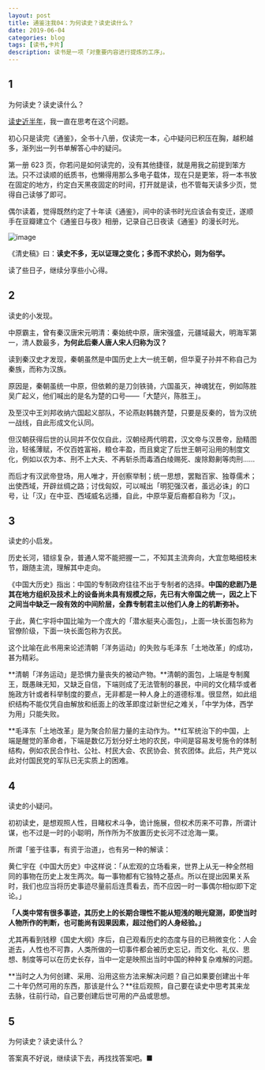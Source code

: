 ```yaml
---
layout: post
title: 通鉴注我04：为何读史？读史读什么？
date: 2019-06-04
categories: blog
tags: [读书,卡片]
description: 读书是一项「对重要内容进行提炼的工序」。
---
```



## 1

为何读史？读史读什么？

[读史近半年](https://mp.weixin.qq.com/s?__biz=MzA4MTQ0NDQxNg==&mid=2650640177&idx=1&sn=be3c542f9625a91471a6d106e7dd5936&chksm=879dc41eb0ea4d0809282870e3427783263ef1723a3642ffe8b0002271d8b315de19cf5a07b9&token=1112841169&lang=zh_CN#rd)，我一直在思考在这个问题。


初心只是读完《通鉴》，全书十八册，仅读完一本，心中疑问已积压在胸，越积越多，渐列出一列书单解答心中的疑问。

第一册 623 页，你若问是如何读完的，没有其他捷径，就是用我之前提到笨方法。只不过读顺的纸质书，也懒得用那么多电子载体，现在只是更笨，将一本书放在固定的地方，约定白天黑夜固定的时间，打开就是读，也不管每天读多少页，觉得自己读够了即可。

偶尔读着，觉得既然约定了十年读《通鉴》，间中的读书时光应该会有变迁，遂顺手在豆瓣建立个《通鉴日与夜》相册，记录自己日夜读《通鉴》的漫长时光。

![image](https://upload-images.jianshu.io/upload_images/32598-7824fb548f210119?imageMogr2/auto-orient/strip%7CimageView2/2/w/1240)


《清史稿》曰：**读史不多，无以证理之变化；多而不求於心，则为俗学。**


读了些日子，继续分享些小心得。


## 2

读史的小发现。

中原霸主，曾有秦汉唐宋元明清：秦始统中原，唐宋强盛，元疆域最大，明海军第一，清人数最多，**为何此后秦人唐人宋人归称为汉？**

读到秦汉史才发现，秦朝虽然是中国历史上大一统王朝，但华夏子孙并不称自己为秦族，而称为汉族。

原因是，秦朝虽统一中原，但依赖的是刀剑铁骑，六国虽灭，神魂犹在，例如陈胜吴广起义，他们喊出的是名为楚的口号——「大楚兴，陈胜王」。

及至汉中王刘邦收纳六国起义部队，不论燕赵韩魏齐楚，只要是反秦的，皆为汉统一战线，自此形成文化认同。

但汉朝获得后世的认同并不仅仅自此，汉朝经两代明君，汉文帝与汉景帝，励精图治，轻徭薄赋，不仅百姓富裕，粮仓丰盈，而且奠定了后世王朝可沿用的制度文化，例如以农为本、刑不上大夫、不再斩杀而毒酒白绫赐死、废除黥劓等肉刑……

而后才有汉武帝登场，用人唯才，开创察举制；统一思想，罢黜百家、独尊儒术；出使西域，开辟丝绸之路；讨伐匈奴，可以喊出「明犯强汉者，虽远必诛」的口号，让「汉」在中亚、西域威名远播，自此，中原华夏后裔都自称为「汉」。

## 3

读史的小启发。

历史长河，错综复杂，普通人常不能把握一二，不知其主流奔向，大宜忽略细枝末节，跟随主流，理解其中走向。

《中国大历史》指出：中国的专制政府往往不出于专制者的选择。**中国的悲剧乃是其在地方组织及技术上的设备尚未具有规模之际，先已有大帝国之统一，因之上下之间当中缺乏一段有效的中间阶层，全靠专制君主以他们人身上的机断弥补。**

于此，黄仁宇将中国比喻为一个庞大的「潜水艇夹心面包」，上面一块长面包称为官僚阶级，下面一块长面包称为农民。

这个比喻在此书用来论述清朝「洋务运动」的失败与毛泽东「土地改革」的成功，甚为精彩。

**清朝「洋务运动」是恐惧力量丧失的被动产物。**清朝的面包，上端是专制魔王，既愚昧无知，又缺乏自信，下端则成了无法管制的暴民，中间的文化精华或者施政方针或者科举制度的要点，无非都是一种人身上的道德标准。很显然，如此组织结构不能仅凭自由解放和纸面上的改革即度过新世纪之难关，「中学为体，西学为用」只能失败。

**毛泽东「土地改革」是为聚合阶层力量的主动作为。**红军统治下的中国，上端是醒觉的革命者，下端是数亿万划分好土地的农民，中间是容易发号施令的体制结构，例如农民合作社、公社、村民大会、农民协会、贫农团体。此后，共产党以此对付国民党的军队已无实质上的困难。

## 4

读史的小疑问。

初初读史，是想观照人性，目睹权术斗争，诡计施展，但权术历来不可靠，所谓计谋，也不过是一时的小聪明，所作所为不放置历史长河不过沧海一粟。

所谓「鉴于往事，有资于治道」，也有另一种的解读：

黄仁宇在《中国大历史》中这样说：「从宏观的立场看来，世界上从无一种全然相同的事物在历史上发生两次。每一事物都有它独特之基点。所以在提出因果关系时，我们也应当将历史事迹尽量前后连贯看去，而不应因一时一事偶尔相似即下定论。」

**「人类中常有很多事迹，其历史上的长期合理性不能从短浅的眼光窥测，即使当时人物所作的判断，也可能尚有因果因素，超过他们的人身经验。」**

尤其再看到钱穆《国史大纲》序后，自己观看历史的态度与目的已稍微变化：人会逝去，人性也不可靠，人类所做的一切事件都会被历史忘记，而文化、礼仪、思想、制度等可以在历史长存，当中一定是映照出当时中国的种种复杂难解的问题。

**当时之人为何创建、采用、沿用这些方法来解决问题？自己如果要创建出十年二十年仍然可用的东西，那该是什么？**往后观照，自己要在读史中思考其来龙去脉，往前行动，自己要创建后世可用的产品或思想。

## 5

为何读史？读史读什么？

答案真不好说，继续读下去，再找找答案吧。■


